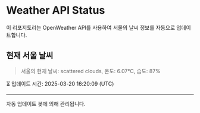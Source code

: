 
# Weather API Status

이 리포지토리는 OpenWeather API를 사용하여 서울의 날씨 정보를 자동으로 업데이트합니다.

## 현재 서울 날씨
> 서울의 현재 날씨: scattered clouds, 온도: 6.07°C, 습도: 87%

⏳ 업데이트 시간: 2025-03-20 16:20:09 (UTC)

---
자동 업데이트 봇에 의해 관리됩니다.
